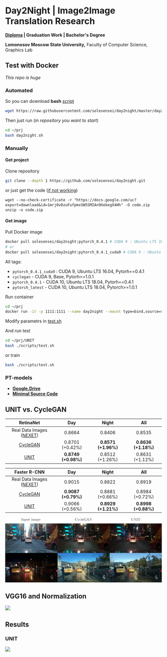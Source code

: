 # Day2Night | Image2Image Translation Research 

**[Diploma](./diploma/source/Day2Night.pdf) | Graduation Work | Bachelor's Degree**

__Lomonosov Moscow State University,__ Faculty of Computer Science, Graphics Lab

## Test with Docker
_This repo is huge_

### Automated
So you can download **bash** [script](day2night/UNIT/scripts/day2night.sh)
```bash
wget https://raw.githubusercontent.com/solesensei/day2night/master/day2night/UNIT/scripts/day2night.sh -O ~/prj/day2night.sh
```
Then just run (_in repository you want to start_)
```bash
cd ~/prj
bash day2night.sh
```

### Manually

#### Get project
Clone repository
```bash
git clone --depth 1 https://github.com/solesensei/day2night.git
```
or just get the code ([if not working](#PT-models))
```
wget --no-check-certificate -r "https://docs.google.com/uc?export=download&id=1mrj0vDzuFufpmxSW5SMIAn9XekegX4Hh" -O code.zip
unzip -o code.zip
```

#### Get image
Pull Docker image
```bash
docker pull solesensei/day2night:pytorch_0.4.1 # CUDA 9 : Ubuntu LTS 18.04
# or
docker pull solesensei/day2night:pytorch_0.4.1_cuda9 # CUDA 9 : Ubuntu LTS 16.04
```
All tags: 
- `pytorch_0.4.1_cuda9` : CUDA 9, Ubuntu LTS 16.04, Pytorh==0.4.1
- `cyclegan` - CUDA 9, Base,  Pytorh>=1.0.1
- `pytorch_0.4.1` - CUDA 10, Ubuntu LTS 18.04, Pytorh==0.4.1
- `pytorch_latest` - CUDA 10, Ubuntu LTS 18.04, Pytorch>=1.0.1

Run container
```bash
cd ~/prj
docker run -it -p 1111:1111 --name day2night --mount type=bind,source=$PWD,target=/mnt/w/prj -w /mnt/w/prj/UNIT --runtime nvidia -i -t solesensei/day2night:pytorch_0.4.1 # your tag here
```

Modify parametrs in [test.sh](./day2night/UNIT/scripts/test.sh)

And run test
```bash
cd ~/prj/UNIT
bash ./scripts/test.sh
```
or train
```bash
bash ./scripts/test.sh
```

### PT-models

- **[Google.Drive](https://drive.google.com/open?id=1Qe_AEZ1qeN8i5Q2cgXqGDmjKdXDRpBhT)**
- **[Minimal Source Code](https://drive.google.com/open?id=1mrj0vDzuFufpmxSW5SMIAn9XekegX4Hh)**

## UNIT vs. CycleGAN

|                              RetinaNet                              |         Day        |         Night        |         All         |
|:-------------------------------------------------------------------:|:-------------------:|:-------------------:|:-------------------:|
| Real Data Images ([NEXET](https://www.getnexar.com/challenge-2/))   |        0.8664       |        0.8406       |        0.8535       |
| [CycleGAN](https://github.com/junyanz/pytorch-CycleGAN-and-pix2pix) |   0.8701 (+0.42%)   | **0.8571 (+1.96%)** | **0.8636 (+1.18%)** |
| [UNIT](https://github.com/mingyuliutw/UNIT)                         | **0.8749 (+0.98%)** |   0.8512 (+1.26%)   |   0.8631 (+1.12%)   |

|                             Faster R-CNN                              |         Day        |         Night        |         All         |
|:---------------------------------------------------------------------:|:-------------------:|:-------------------:|:-------------------:|
| Real Data Images ([NEXET](https://www.getnexar.com/challenge-2/))     |        0.9015       |        0.8822       |        0.8919       |
| [CycleGAN](https://github.com/junyanz/pytorch-CycleGAN-and-pix2pix)   | **0.9087 (+0.79%)** |   0.8881 (+0.66%)   |   0.8984 (+0.72%)   |
| [UNIT](https://github.com/mingyuliutw/UNIT)                           |   0.9066 (+0.56%)   | **0.8929 (+1.21%)** | **0.8998 (+0.88%)** |

![](diploma/source/img/aug_full_en.png)

## VGG16 and Normalization

![](diploma/source/img/vgg_norm_cmp_en.png)

## Results
### UNIT
![](diploma/source/img/results.svg)
